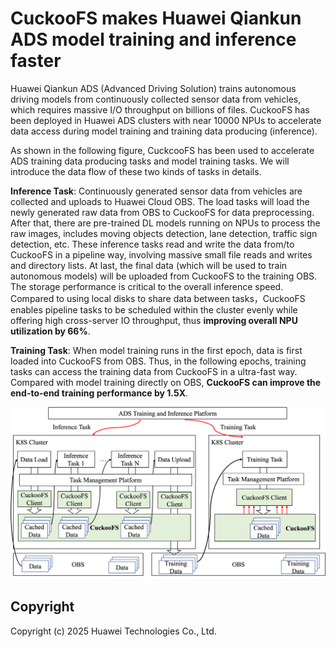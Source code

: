 # CuckooFS makes Huawei Qiankun ADS model training and inference faster
Huawei Qiankun ADS (Advanced Driving Solution) trains autonomous driving models from continuously  collected sensor data from vehicles, which requires massive I/O throughput on billions of files. CuckooFS has been deployed in Huawei ADS clusters with near 10000 NPUs to accelerate data access during model training and training data producing (inference).

As shown in the following figure, CuckcooFS has been used to accelerate ADS training data producing tasks and model training tasks. We will introduce the data flow of these two kinds of tasks in details.

**Inference Task**: Continuously generated sensor data from vehicles are collected and uploads to Huawei Cloud OBS. The load tasks will load the newly generated raw data from OBS to CuckooFS for data preprocessing. After that, there are pre-trained DL models running on NPUs to process the raw images, includes moving objects detection, lane detection, traffic sign detection, etc. These inference tasks read and write the data from/to CuckooFS in a pipeline way, involving massive small file reads and writes and directory lists. At last, the final data (which will be used to train autonomous models) will be uploaded from CuckooFS to the training OBS. The storage performance is critical to the overall inference speed. Compared to using local disks to share data between tasks，CuckooFS enables pipeline tasks to be scheduled within the cluster evenly while offering high cross-server IO throughput, thus **improving overall NPU utilization by 66%**.

**Training Task**: When model training runs in the first epoch, data is first loaded into CuckooFS from OBS. Thus, in the following epochs, training tasks can access the training data from CuckooFS in a ultra-fast way. Compared with model training directly on OBS, **CuckooFS can improve the end-to-end training performance by 1.5X**.

![ADS Deployment](./images/ads-deployment.png)

## Copyright
Copyright (c) 2025 Huawei Technologies Co., Ltd.
